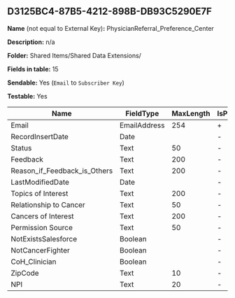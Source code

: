 ## D3125BC4-87B5-4212-898B-DB93C5290E7F

**Name** (not equal to External Key)**:** PhysicianReferral_Preference_Center

**Description:** n/a

**Folder:** Shared Items/Shared Data Extensions/

**Fields in table:** 15

**Sendable:** Yes (`Email` to `Subscriber Key`)

**Testable:** Yes

| Name | FieldType | MaxLength | IsPrimaryKey | IsNullable | DefaultValue |
| --- | --- | --- | --- | --- | --- |
| Email | EmailAddress | 254 | + | - |  |
| RecordInsertDate | Date |  | - | + | GetDate() |
| Status | Text | 50 | - | + |  |
| Feedback | Text | 200 | - | + |  |
| Reason_if_Feedback_is_Others | Text | 200 | - | + |  |
| LastModifiedDate | Date |  | - | + |  |
| Topics of Interest | Text | 200 | - | + |  |
| Relationship to Cancer | Text | 50 | - | + |  |
| Cancers of Interest | Text | 200 | - | + |  |
| Permission Source | Text | 50 | - | + |  |
| NotExistsSalesforce | Boolean |  | - | + |  |
| NotCancerFighter | Boolean |  | - | + |  |
| CoH_Clinician | Boolean |  | - | + |  |
| ZipCode | Text | 10 | - | + |  |
| NPI | Text | 20 | - | + |  |
